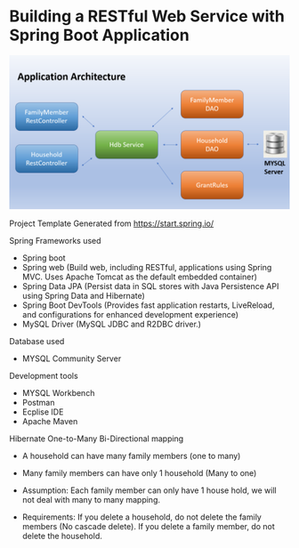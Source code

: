 # Building a RESTful Web Service with Spring Boot Application

![Alt text](/notes/applicationArchitecture.png?raw=true "Title")

Project Template Generated from https://start.spring.io/

Spring Frameworks used
- Spring boot
- Spring web (Build web, including RESTful, applications using Spring MVC. Uses Apache Tomcat as the default embedded container)
- Spring Data JPA (Persist data in SQL stores with Java Persistence API using Spring Data and Hibernate)
- Spring Boot DevTools (Provides fast application restarts, LiveReload, and configurations for enhanced development experience)
- MySQL Driver (MySQL JDBC and R2DBC driver.)

Database used
- MYSQL Community Server

Development tools
- MYSQL Workbench
- Postman
- Ecplise IDE
- Apache Maven

Hibernate One-to-Many Bi-Directional mapping
- A household can have many family members (one to many)
- Many family members can have only 1 household (Many to one)

- Assumption: 
Each family member can only have 1 house hold, we will not deal with many to many mapping.

- Requirements: 
If you delete a household, do not delete the family members (No cascade delete).
If you delete a family member, do not delete the household.

